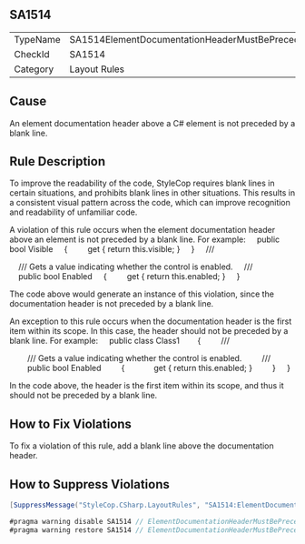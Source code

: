 ﻿## SA1514

<table>
<tr>
  <td>TypeName</td>
  <td>SA1514ElementDocumentationHeaderMustBePrecededByBlankLine</td>
</tr>
<tr>
  <td>CheckId</td>
  <td>SA1514</td>
</tr>
<tr>
  <td>Category</td>
  <td>Layout Rules</td>
</tr>
</table>

## Cause

An element documentation header above a C# element is not preceded by a blank line.

## Rule Description

To improve the readability of the code, StyleCop requires blank lines in certain situations, and prohibits blank lines in other situations. This results in a consistent visual pattern across the code, which can improve recognition and readability of unfamiliar code.

A violation of this rule occurs when the element documentation header above an element is not preceded by a blank line. For example:
    public bool Visible
    {
        get { return this.visible; }
    }
    /// <summary>
    /// Gets a value indicating whether the control is enabled.
    /// </summary>
    public bool Enabled
    {
        get { return this.enabled; }
    }



The code above would generate an instance of this violation, since the documentation header is not preceded by a blank line.

An exception to this rule occurs when the documentation header is the first item within its scope. In this case, the header should not be preceded by a blank line. For example:
    public class Class1    
    {
        /// <summary>
        /// Gets a value indicating whether the control is enabled.
        /// </summary>
        public bool Enabled
        {
            get { return this.enabled; }
        }
    }



In the code above, the header is the first item within its scope, and thus it should not be preceded by a blank line.

## How to Fix Violations

To fix a violation of this rule, add a blank line above the documentation header.

## How to Suppress Violations

```csharp
[SuppressMessage("StyleCop.CSharp.LayoutRules", "SA1514:ElementDocumentationHeaderMustBePrecededByBlankLine", Justification = "Reviewed.")]
```

```csharp
#pragma warning disable SA1514 // ElementDocumentationHeaderMustBePrecededByBlankLine
#pragma warning restore SA1514 // ElementDocumentationHeaderMustBePrecededByBlankLine
```
